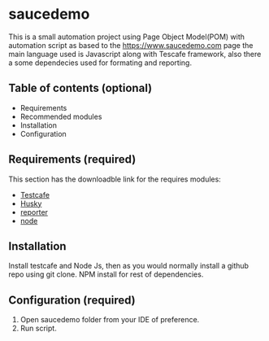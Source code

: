 # saucedemo

This is a small automation project using Page Object Model(POM) with automation script as based to the https://www.saucedemo.com page the main language used is Javascript along with Tescafe framework, also there a some dependecies used for formating and reporting. 

## Table of contents (optional)

- Requirements
- Recommended modules
- Installation
- Configuration

## Requirements (required)

This section has the downloadble link for the requires modules:
- [Testcafe](https://testcafe.io/documentation/402635/guides/overview/getting-started)
- [Husky](https://www.npmjs.com/package/husky)
- [reporter](https://www.npmjs.com/package/testcafe-reporter-html)
- [node](https://nodejs.org/en/download/current)

## Installation

Install testcafe and Node Js, then as you would normally install a github repo using git clone. NPM install for rest of dependencies.  


## Configuration (required)

1. Open saucedemo folder from your IDE of preference.
1. Run script.
